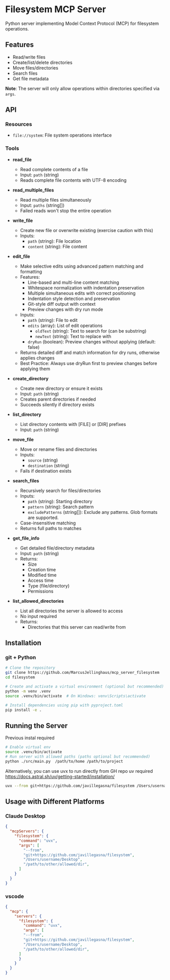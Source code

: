 # Filesystem MCP Server

Python server implementing Model Context Protocol (MCP) for filesystem operations.

## Features

- Read/write files
- Create/list/delete directories
- Move files/directories
- Search files
- Get file metadata

**Note**: The server will only allow operations within directories specified via `args`.

## API

### Resources

- `file://system`: File system operations interface

### Tools

- **read_file**
  - Read complete contents of a file
  - Input: `path` (string)
  - Reads complete file contents with UTF-8 encoding

- **read_multiple_files**
  - Read multiple files simultaneously
  - Input: `paths` (string[])
  - Failed reads won't stop the entire operation

- **write_file**
  - Create new file or overwrite existing (exercise caution with this)
  - Inputs:
    - `path` (string): File location
    - `content` (string): File content

- **edit_file**
  - Make selective edits using advanced pattern matching and formatting
  - Features:
    - Line-based and multi-line content matching
    - Whitespace normalization with indentation preservation
    - Multiple simultaneous edits with correct positioning
    - Indentation style detection and preservation
    - Git-style diff output with context
    - Preview changes with dry run mode
  - Inputs:
    - `path` (string): File to edit
    - `edits` (array): List of edit operations
      - `oldText` (string): Text to search for (can be substring)
      - `newText` (string): Text to replace with
    - `dryRun` (boolean): Preview changes without applying (default: false)
  - Returns detailed diff and match information for dry runs, otherwise applies changes
  - Best Practice: Always use dryRun first to preview changes before applying them

- **create_directory**
  - Create new directory or ensure it exists
  - Input: `path` (string)
  - Creates parent directories if needed
  - Succeeds silently if directory exists

- **list_directory**
  - List directory contents with [FILE] or [DIR] prefixes
  - Input: `path` (string)

- **move_file**
  - Move or rename files and directories
  - Inputs:
    - `source` (string)
    - `destination` (string)
  - Fails if destination exists

- **search_files**
  - Recursively search for files/directories
  - Inputs:
    - `path` (string): Starting directory
    - `pattern` (string): Search pattern
    - `excludePatterns` (string[]): Exclude any patterns. Glob formats are supported.
  - Case-insensitive matching
  - Returns full paths to matches

- **get_file_info**
  - Get detailed file/directory metadata
  - Input: `path` (string)
  - Returns:
    - Size
    - Creation time
    - Modified time
    - Access time
    - Type (file/directory)
    - Permissions

- **list_allowed_directories**
  - List all directories the server is allowed to access
  - No input required
  - Returns:
    - Directories that this server can read/write from

## Installation

### git + Python

```bash
# Clone the repository
git clone https://github.com/MarcusJellinghaus/mcp_server_filesystem
cd filesystem

# Create and activate a virtual environment (optional but recommended)
python -m venv .venv
source .venv/bin/activate  # On Windows: venv\Scripts\activate

# Install dependencies using pip with pyproject.toml
pip install -e .

```


## Running the Server

Previous instal required

```bash
# Enable virtual env 
source .venv/bin/activate 
# Run server with allowed paths (paths optional but recommended)
python ./src/main.py  /path/to/home /path/to/project
```

Alternatively, you can use uvx to run directly from GH repo
uv required https://docs.astral.sh/uv/getting-started/installation/

```bash
uvx --from git+https://github.com/javillegasna/filesystem /Users/username/Desktop
```

## Usage with Different Platforms

### Claude Desktop
```json
{
  "mcpServers": {
    "filesystem": {
      "command": "uvx",
      "args": [
        "--from",
        "git+https://github.com/javillegasna/filesystem",
        "/Users/username/Desktop",
        "/path/to/other/allowed/dir",
      ]
    }
  }
}

```

### vscode
```json
{
  "mcp": {
    "servers": {
      "filesystem": {
        "command": "uvx",
        "args": [
        "--from",
        "git+https://github.com/javillegasna/filesystem",
        "/Users/username/Desktop",
        "/path/to/other/allowed/dir",
      ]
      }
    }
  }
}
```

